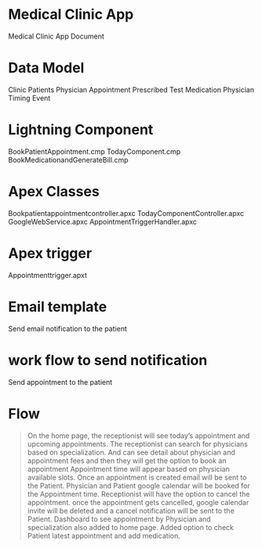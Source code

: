 # Medical Clinic App
Medical Clinic App Document

# Data Model 
Clinic
Patients 
Physician 
Appointment
Prescribed Test 
Medication
Physician Timing
Event

# Lightning Component 
BookPatientAppointment.cmp
TodayComponent.cmp
BookMedicationandGenerateBill.cmp

# Apex  Classes 
Bookpatientappointmentcontroller.apxc 
TodayComponentController.apxc
GoogleWebService.apxc
AppointmentTriggerHandler.apxc

# Apex  trigger 
Appointmenttrigger.apxt

# Email  template 
Send email notification to the patient

# work flow to send  notification 
Send appointment to the patient

# Flow
> On the home page, the receptionist will see today’s appointment and upcoming appointments.
> The receptionist can search for physicians based on specialization.
> And can see detail about physician and appointment fees and then they will get the option to book an appointment
> Appointment time will appear based on physician available slots.
> Once an appointment is created email will be sent to the Patient.
>  Physician and Patient google calendar will be booked for the Appointment time.
> Receptionist will have the option to cancel the appointment.
> once the appointment gets cancelled, google calendar invite will be deleted and a cancel notification will be sent to the Patient.
> Dashboard to see appointment by Physician and specialization also added to home page.
> Added option to check Patient latest appointment and add medication.








